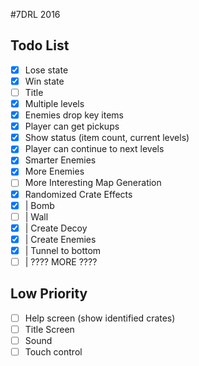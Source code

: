 #7DRL 2016

## Todo List

- [x] Lose state  
- [x] Win state  
- [ ] Title  
- [x] Multiple levels  
- [x] Enemies drop key items  
- [x] Player can get pickups  
- [x] Show status (item count, current levels)  
- [x] Player can continue to next levels  
- [x] Smarter Enemies  
- [x] More Enemies  
- [ ] More Interesting Map Generation  
- [x] Randomized Crate Effects  
- [x] | Bomb  
- [ ] | Wall  
- [x] | Create Decoy  
- [x] | Create Enemies  
- [x] | Tunnel to bottom  
- [ ] | ???? MORE ???? 

## Low Priority

- [ ] Help screen (show identified crates)  
- [ ] Title Screen  
- [ ] Sound  
- [ ] Touch control  